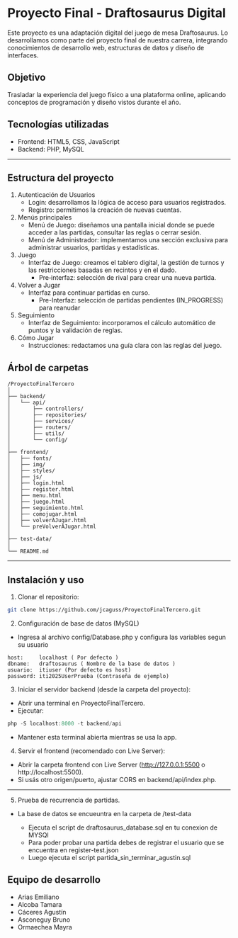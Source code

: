 # Proyecto Final - Draftosaurus Digital

Este proyecto es una adaptación digital del juego de mesa Draftosaurus. Lo desarrollamos como parte del proyecto final de nuestra carrera, integrando conocimientos de desarrollo web, estructuras de datos y diseño de interfaces.

## Objetivo

Trasladar la experiencia del juego físico a una plataforma online, aplicando conceptos de programación y diseño vistos durante el año.

## Tecnologías utilizadas

- Frontend: HTML5, CSS, JavaScript
- Backend: PHP, MySQL

---

## Estructura del proyecto

1. Autenticación de Usuarios
   - Login: desarrollamos la lógica de acceso para usuarios registrados.
   - Registro: permitimos la creación de nuevas cuentas.
2. Menús principales
   - Menú de Juego: diseñamos una pantalla inicial donde se puede acceder a las partidas, consultar las reglas o cerrar sesión.
   - Menú de Administrador: implementamos una sección exclusiva para administrar usuarios, partidas y estadísticas.
3. Juego
   - Interfaz de Juego: creamos el tablero digital, la gestión de turnos y las restricciones basadas en recintos y en el dado.
     - Pre‑interfaz: selección de rival para crear una nueva partida.
4. Volver a Jugar
   - Interfaz para continuar partidas en curso.
     - Pre-Interfaz: selección de partidas pendientes (IN_PROGRESS) para reanudar
5. Seguimiento
   - Interfaz de Seguimiento: incorporamos el cálculo automático de puntos y la validación de reglas.
6. Cómo Jugar
   - Instrucciones: redactamos una guía clara con las reglas del juego.

## Árbol de carpetas

```
/ProyectoFinalTercero
│
├── backend/
│   └── api/
│       ├── controllers/
│       ├── repositories/
│       ├── services/
│       ├── routers/
│       ├── utils/
│       └── config/
│
├── frontend/
│   ├── fonts/
│   ├── img/
│   ├── styles/
│   ├── js/
│   ├── login.html
│   ├── register.html
│   ├── menu.html
│   ├── juego.html
│   ├── seguimiento.html
│   ├── comojugar.html
│   ├── volverAJugar.html
│   └── preVolverAJugar.html
│
├── test-data/
│
└── README.md
```

---

## Instalación y uso

1. Clonar el repositorio:

```bash
git clone https://github.com/jcaguss/ProyectoFinalTercero.git
```

2. Configuración de base de datos (MySQL)

- Ingresa al archivo config/Database.php y configura las variables segun su usuario

```
host:     localhost ( Por defecto )
dbname:   draftosaurus ( Nombre de la base de datos )
usuario:  itiuser (Por defecto es host)
password: iti2025UserPrueba (Contraseña de ejemplo)
```

3. Iniciar el servidor backend (desde la carpeta del proyecto):

- Abrir una terminal en ProyectoFinalTercero.
- Ejecutar:

```powershell
php -S localhost:8000 -t backend/api
```

- Mantener esta terminal abierta mientras se usa la app.

4. Servir el frontend (recomendado con Live Server):

- Abrir la carpeta frontend con Live Server (http://127.0.0.1:5500 o http://localhost:5500).
- Si usás otro origen/puerto, ajustar CORS en backend/api/index.php.

---

5. Prueba de recurrencia de partidas.

- La base de datos se encueuntra en la carpeta de /test-data

  - Ejecuta el script de draftosaurus_database.sql en tu conexion de MYSQl
  - Para poder probar una partida debes de registrar el usuario que se encuentra en register-test.json
  - Luego ejecuta el script partida_sin_terminar_agustin.sql

## Equipo de desarrollo

- Arias Emiliano
- Alcoba Tamara
- Cáceres Agustín
- Asconeguy Bruno
- Ormaechea Mayra
